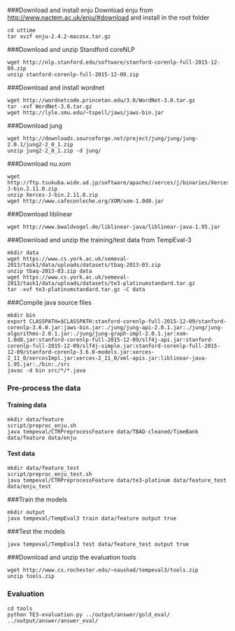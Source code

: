 ###Download and install enju
Download enju from http://www.nactem.ac.uk/enju/#download and install in the root folder
```
cd uttime
tar xvzf enju-2.4.2-macosx.tar.gz
```

###Download and unzip Standford coreNLP
```
wget http://nlp.stanford.edu/software/stanford-corenlp-full-2015-12-09.zip
unzip stanford-corenlp-full-2015-12-09.zip
```

###Download and install wordnet
```
wget http://wordnetcode.princeton.edu/3.0/WordNet-3.0.tar.gz
tar -xvf WordNet-3.0.tar.gz
wget http://lyle.smu.edu/~tspell/jaws/jaws-bin.jar
```

###Download jung
```
wget http://downloads.sourceforge.net/project/jung/jung/jung-2.0.1/jung2-2_0_1.zip
unzip jung2-2_0_1.zip -d jung/
```

###Download nu.xom
```
wget http://ftp.tsukuba.wide.ad.jp/software/apache//xerces/j/binaries/Xerces-J-bin.2.11.0.zip
unzip Xerces-J-bin.2.11.0.zip
wget http://www.cafeconleche.org/XOM/xom-1.0d8.jar
```

###Download liblinear
```
wget http://www.bwaldvogel.de/liblinear-java/liblinear-java-1.95.jar
```

###Download and unzip the training/test data from TempEval-3
```
mkdir data
wget https://www.cs.york.ac.uk/semeval-2013/task1/data/uploads/datasets/tbaq-2013-03.zip
unzip tbaq-2013-03.zip data
wget https://www.cs.york.ac.uk/semeval-2013/task1/data/uploads/datasets/te3-platinumstandard.tar.gz
tar -xvf te3-platinumstandard.tar.gz -C data
```

###Compile java source files
```
mkdir bin
export CLASSPATH=$CLASSPATH:stanford-corenlp-full-2015-12-09/stanford-corenlp-3.6.0.jar:jaws-bin.jar:./jung/jung-api-2.0.1.jar:./jung/jung-algorithms-2.0.1.jar:./jung/jung-graph-impl-2.0.1.jar:xom-1.0d8.jar:stanford-corenlp-full-2015-12-09/slf4j-api.jar:stanford-corenlp-full-2015-12-09/slf4j-simple.jar:stanford-corenlp-full-2015-12-09/stanford-corenlp-3.6.0-models.jar:xerces-2_11_0/xercesImpl.jar:xerces-2_11_0/xml-apis.jar:liblinear-java-1.95.jar:./bin:./src
javac -d bin src/*/*.java
```

### Pre-process the data
#### Training data
```
mkdir data/feature
script/preproc_enju.sh
java tempeval/CTRPreprocessFeature data/TBAQ-cleaned/TimeBank data/feature data/enju
```
#### Test data
```
mkdir data/feature_test
script/preproc_enju_test.sh
java tempeval/CTRPreprocessFeature data/te3-platinum data/feature_test data/enju_test
```

###Train the models
```
mkdir output
java tempeval/TempEval3 train data/feature output true
```

###Test the models
```
java tempeval/TempEval3 test data/feature_test output true
```

###Download and unzip the evaluation tools
```
wget http://www.cs.rochester.edu/~naushad/tempeval3/tools.zip
unzip tools.zip
```

### Evaluation
```
cd tools
python TE3-evaluation.py ../output/answer/gold_eval/ ../output/answer/answer_eval/
```
